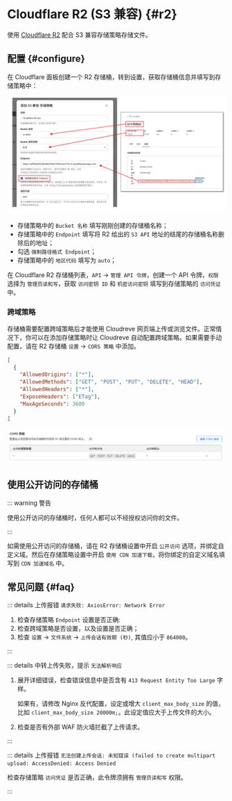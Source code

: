 # Cloudflare R2 (S3 兼容) {#r2}

使用 [Cloudflare R2](https://www.cloudflare.com/products/r2/) 配合 S3 兼容存储策略存储文件。

## 配置 {#configure}

在 Cloudflare 面板创建一个 R2 存储桶，转到设置，获取存储桶信息并填写到存储策略中：

![r2-bucket-info](./images/r2-bucket-info.png)

- 存储策略中的 `Bucket 名称` 填写刚刚创建的存储桶名称；
- 存储策略中的 `Endpoint` 填写将 R2 给出的 `S3 API` 地址的结尾的存储桶名称删除后的地址；
- 勾选 `强制路径格式 Endpoint`；
- 存储策略中的 `地区代码` 填写为 `auto`；

在 Cloudflare R2 存储桶列表，`API` -> `管理 API 令牌`，创建一个 API 令牌，`权限` 选择为 `管理员读和写`，获取 `访问密钥 ID` 和 `机密访问密钥` 填写到存储策略的 `访问凭证` 中。

### 跨域策略

存储桶需要配置跨域策略后才能使用 Cloudreve 网页端上传或浏览文件。正常情况下，你可以在添加存储策略时让 Cloudreve 自动配置跨域策略。如果需要手动配置，请在 R2 存储桶 `设置` -> `CORS 策略` 中添加。

```json
[
  {
    "AllowedOrigins": ["*"],
    "AllowedMethods": ["GET", "POST", "PUT", "DELETE", "HEAD"],
    "AllowedHeaders": ["*"],
    "ExposeHeaders": ["ETag"],
    "MaxAgeSeconds": 3600
  }
]
```

![cors](./images/r2-cors.png)

## 使用公开访问的存储桶

::: warning 警告

使用公开访问的存储桶时，任何人都可以不经授权访问你的文件。

:::

如需使用公开访问的存储桶，请在 R2 存储桶设置中开启 `公开访问` 选项，并绑定自定义域。然后在存储策略设置中开启 `使用 CDN 加速下载`，将你绑定的自定义域名填写到 `CDN 加速域名` 中。

## 常见问题 {#faq}

::: details 上传报错 `请求失败: AxiosError: Network Error`

1. 检查存储策略 `Endpoint` 设置是否正确:
2. 检查跨域策略是否设置，以及设置是否正确；
3. 检查 `设置` -> `文件系统` -> `上传会话有效期 (秒)`, 其值应小于 `864000`。

:::

::: details 中转上传失败，提示 `无法解析响应`

1. 展开详细错误，检查错误信息中是否含有 `413 Request Entity Too Large` 字样。

   如果有，请修改 Nginx 反代配置，设定或增大 `client_max_body_size` 的值，比如 `client_max_body_size 20000m;`。此设定值应大于上传文件的大小。

2. 检查是否有外部 WAF 防火墙拦截了上传请求。

:::

::: details 上传报错 `无法创建上传会话: 未知错误 (failed to create multipart upload: AccessDenied: Access Denied`

检查存储策略 `访问凭证` 是否正确，此令牌须拥有 `管理员读和写` 权限。

:::
